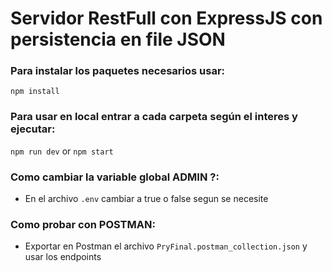 # Servidor RestFull con ExpressJS con persistencia en file JSON

### Para instalar los paquetes necesarios usar:

``` npm install ```

### Para usar en local entrar a cada carpeta según el interes y ejecutar:

``` npm run dev ``` or ``` npm start ```

### Como cambiar la variable global ADMIN ?:
- En el archivo ``` .env ``` cambiar a true o false segun se necesite

### Como probar con POSTMAN:
- Exportar en Postman el archivo ``` PryFinal.postman_collection.json ``` y usar los endpoints